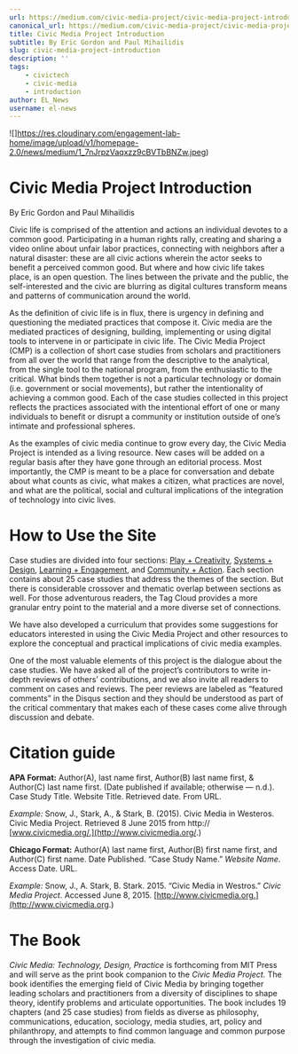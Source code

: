 ```yaml
---
url: https://medium.com/civic-media-project/civic-media-project-introduction-40553f34365b
canonical_url: https://medium.com/civic-media-project/civic-media-project-introduction-40553f34365b
title: Civic Media Project Introduction
subtitle: By Eric Gordon and Paul Mihailidis
slug: civic-media-project-introduction
description: ''
tags:
    - civictech
    - civic-media
    - introduction
author: EL_News
username: el-news
---
```


![]https://res.cloudinary.com/engagement-lab-home/image/upload/v1/homepage-2.0/news/medium/1_7nJrpzVaqxzz9cBVTbBNZw.jpeg)

# Civic Media Project Introduction

By Eric Gordon and Paul Mihailidis

Civic life is comprised of the attention and actions an individual devotes to a common good. Participating in a human rights rally, creating and sharing a video online about unfair labor practices, connecting with neighbors after a natural disaster: these are all civic actions wherein the actor seeks to benefit a perceived common good. But where and how civic life takes place, is an open question. The lines between the private and the public, the self-interested and the civic are blurring as digital cultures transform means and patterns of communication around the world.

As the definition of civic life is in flux, there is urgency in defining and questioning the mediated practices that compose it. Civic media are the mediated practices of designing, building, implementing or using digital tools to intervene in or participate in civic life. The Civic Media Project (CMP) is a collection of short case studies from scholars and practitioners from all over the world that range from the descriptive to the analytical, from the single tool to the national program, from the enthusiastic to the critical. What binds them together is not a particular technology or domain (i.e. government or social movements), but rather the intentionality of achieving a common good. Each of the case studies collected in this project reflects the practices associated with the intentional effort of one or many individuals to benefit or disrupt a community or institution outside of one’s intimate and professional spheres.

As the examples of civic media continue to grow every day, the Civic Media Project is intended as a living resource. New cases will be added on a regular basis after they have gone through an editorial process. Most importantly, the CMP is meant to be a place for conversation and debate about what counts as civic, what makes a citizen, what practices are novel, and what are the political, social and cultural implications of the integration of technology into civic lives.

# How to Use the Site

Case studies are divided into four sections: [Play + Creativity](http://civicmediaproject.org/works/civic-media-project/playandcreativity), [Systems + Design](http://civicmediaproject.org/works/civic-media-project/systemsanddesign), [Learning + Engagement](http://civicmediaproject.org/works/civic-media-project/learningandengagement), and [Community + Action](http://civicmediaproject.org/works/civic-media-project/communityandaction). Each section contains about 25 case studies that address the themes of the section. But there is considerable crossover and thematic overlap between sections as well. For those adventurous readers, the Tag Cloud provides a more granular entry point to the material and a more diverse set of connections.

We have also developed a curriculum that provides some suggestions for educators interested in using the Civic Media Project and other resources to explore the conceptual and practical implications of civic media examples.

One of the most valuable elements of this project is the dialogue about the case studies. We have asked all of the project’s contributors to write in-depth reviews of others’ contributions, and we also invite all readers to comment on cases and reviews. The peer reviews are labeled as “featured comments” in the Disqus section and they should be understood as part of the critical commentary that makes each of these cases come alive through discussion and debate.

# Citation guide

**APA Format:** Author(A), last name first, Author(B) last name first, & Author(C) last name first. (Date published if available; otherwise — n.d.). Case Study Title. Website Title. Retrieved date. From URL.

_Example:_ Snow, J., Stark, A., & Stark, B. (2015). Civic Media in Westeros. Civic Media Project. Retrieved 8 June 2015 from http:// [www.civicmedia.org/.](http://www.civicmedia.org/.)

**Chicago Format:** Author(A) last name first, Author(B) first name first, and Author(C) first name. Date Published. “Case Study Name.” _Website Name_. Access Date. URL.

_Example:_ Snow, J., A. Stark, B. Stark. 2015. “Civic Media in Westros.” _Civic Media Project_. Accessed June 8, 2015. [http://www.civicmedia.org.](http://www.civicmedia.org.)

# The Book

_Civic Media: Technology, Design, Practice_ is forthcoming from MIT Press and will serve as the print book companion to the _Civic Media Project._ The book identifies the emerging field of Civic Media by bringing together leading scholars and practitioners from a diversity of disciplines to shape theory, identify problems and articulate opportunities. The book includes 19 chapters (and 25 case studies) from fields as diverse as philosophy, communications, education, sociology, media studies, art, policy and philanthropy, and attempts to find common language and common purpose through the investigation of civic media.
